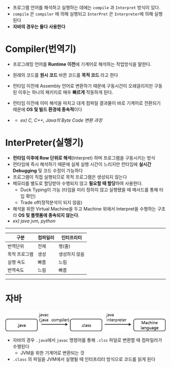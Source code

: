 * 프로그램 언어를 해석하고 실행하는 데에는 `compile` 과 `Interpret` 방식이 있다.
* `compile` 은 `compiler` 에 의해 실행되고 `InterPret` 은 `Interpreter`에 의해 실행된다
* **자바의 경우는 둘다 사용한다**

# Compiler(번역기)

* 프로그래밍 언어를 **Runtime 이전**에 기계어로 해석하는 작업방식을 말한다.

*  원래의 코드를 **원시 코드** 바뀐 코드를 **목적 코드** 라고 한다

* 런타임 이전에 Assembly 언어로 변환하기 때문에 구동시간이 오래걸리지만 구동된 이후는 하나의 패키지로 매우 **빠르게** 작동하게 된다.

* 런타임 이전에 이미 해석을 마치고 대게 컴파일 결과물이 바로 기계어로 전환되기 때문에 **OS 및 빌드 환경에 종속적**이다

* * *ex) C, C++, Java의 Byte Code 변환 과정*

  

# InterPreter(실행기)

* **런타임 이후에 Row 단위로 해석**(Interpret) 하며 프로그램을 구동시키는 방식
* 런타임에 즉시 해석하기 때문에 실제 실행 시간이 느리지만 런타임에 **실시간 Debugging** 및 코드 수정이 가능하다
* 프로그램이 직접 실행되므로 목적 프로그램은 생성되지 않는다
* 메모리를 별도로 할당받아 수행되지 않고 **필요할 때 할당**하여 사용한다.
  * Duck Typing이 가능 (타임을 미리 정하지 않고 실행됐을 때 메서드를 통해 타입 확인)
  * Trade off(정적분석이 되지 않음)
* 해석을 위한 Virtual Machine을 두고 Machine 위에서 Interpret을 수행하는 구조라 **OS 및 플랫폼에 종속되지 않는다**.
* *ex) java jvm, python*



---



| 구분          | 컴파일러 | 인터프리터    |
| ------------- | -------- | ------------- |
| 번역단위      | 전체     | 행(줄)        |
| 목적 프로그램 | 생성     | 생성하지 않음 |
| 실행 속도     | 빠름     | 느림          |
| 번역속도      | 느림     | 빠름          |

---

# 자바

![자바컴파일러와자바인터프리터](../img/compiler_interpreter.png)

* 자바의 경우 `.java`에서 `javac` 명령어를 통해 `.clss` 파일로 변환할 때 컴파일러가 수행된다
  * JVM을 위한 기계어로 변환되는 것
* `.class` 의 파일을 JVM에서 실행될 때 인터프리터 방식으로 코드를 읽게 된다